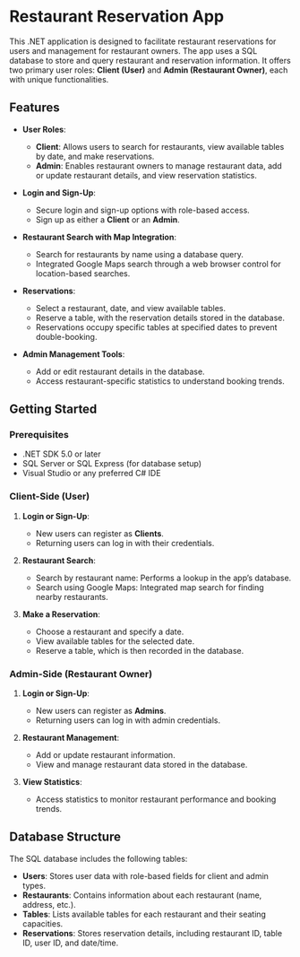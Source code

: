 
# Restaurant Reservation App

This .NET application is designed to facilitate restaurant reservations for users and management for restaurant owners. The app uses a SQL database to store and query restaurant and reservation information. It offers two primary user roles: **Client (User)** and **Admin (Restaurant Owner)**, each with unique functionalities. 

## Features

- **User Roles**:
  - **Client**: Allows users to search for restaurants, view available tables by date, and make reservations.
  - **Admin**: Enables restaurant owners to manage restaurant data, add or update restaurant details, and view reservation statistics.

- **Login and Sign-Up**:
  - Secure login and sign-up options with role-based access.
  - Sign up as either a **Client** or an **Admin**.

- **Restaurant Search with Map Integration**:
  - Search for restaurants by name using a database query.
  - Integrated Google Maps search through a web browser control for location-based searches.
  
- **Reservations**:
  - Select a restaurant, date, and view available tables.
  - Reserve a table, with the reservation details stored in the database.
  - Reservations occupy specific tables at specified dates to prevent double-booking.

- **Admin Management Tools**:
  - Add or edit restaurant details in the database.
  - Access restaurant-specific statistics to understand booking trends.

## Getting Started

### Prerequisites

- .NET SDK 5.0 or later
- SQL Server or SQL Express (for database setup)
- Visual Studio or any preferred C# IDE


### Client-Side (User)

1. **Login or Sign-Up**: 
   - New users can register as **Clients**.
   - Returning users can log in with their credentials.

2. **Restaurant Search**:
   - Search by restaurant name: Performs a lookup in the app’s database.
   - Search using Google Maps: Integrated map search for finding nearby restaurants.

3. **Make a Reservation**:
   - Choose a restaurant and specify a date.
   - View available tables for the selected date.
   - Reserve a table, which is then recorded in the database.

### Admin-Side (Restaurant Owner)

1. **Login or Sign-Up**: 
   - New users can register as **Admins**.
   - Returning users can log in with admin credentials.

2. **Restaurant Management**:
   - Add or update restaurant information.
   - View and manage restaurant data stored in the database.

3. **View Statistics**:
   - Access statistics to monitor restaurant performance and booking trends.

## Database Structure

The SQL database includes the following tables:

- **Users**: Stores user data with role-based fields for client and admin types.
- **Restaurants**: Contains information about each restaurant (name, address, etc.).
- **Tables**: Lists available tables for each restaurant and their seating capacities.
- **Reservations**: Stores reservation details, including restaurant ID, table ID, user ID, and date/time.
